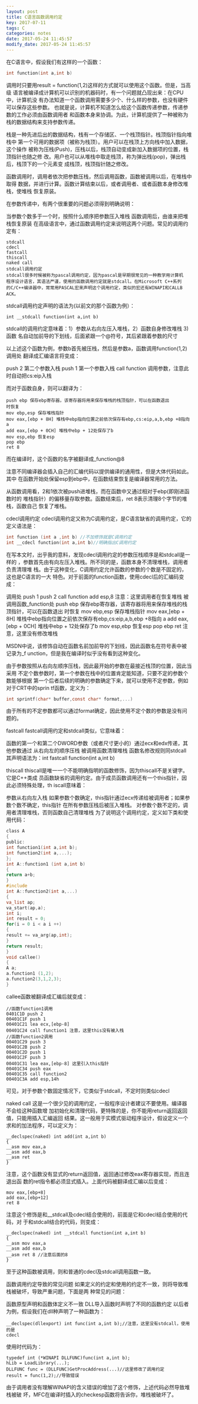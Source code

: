 ```yaml
---
layout: post
title: C语言函数调用约定
key: 2017-07-11
tags: C
categories: notes
date: 2017-05-24 11:45:57
modify_date: 2017-05-24 11:45:57
---
```


在C语言中，假设我们有这样的一个函数：

```c
int function(int a,int b)
```

调用时只要用result = function(1,2)这样的方式就可以使用这个函数。但是，当高级
语言被编译成计算机可以识别的机器码时，有一个问题就凸现出来：在CPU中，计算机没
有办法知道一个函数调用需要多少个、什么样的参数，也没有硬件可以保存这些参数。
也就是说，计算机不知道怎么给这个函数传递参数，传递参数的工作必须由函数调用者
和函数本身来协调。为此，计算机提供了一种被称为栈的数据结构来支持参数传递。

栈是一种先进后出的数据结构，栈有一个存储区、一个栈顶指针。栈顶指针指向堆栈中
第一个可用的数据项（被称为栈顶）。用户可以在栈顶上方向栈中加入数据，这个操作
被称为压栈(Push)，压栈以后，栈顶自动变成新加入数据项的位置，栈顶指针也随之修
改。用户也可以从堆栈中取走栈顶，称为弹出栈(pop)，弹出栈后，栈顶下的一个元素变
成栈顶，栈顶指针随之修改。

函数调用时，调用者依次把参数压栈，然后调用函数，函数被调用以后，在堆栈中取得
数据，并进行计算。函数计算结束以后，或者调用者、或者函数本身修改堆栈，使堆栈
恢复原装。

在参数传递中，有两个很重要的问题必须得到明确说明：

当参数个数多于一个时，按照什么顺序把参数压入堆栈
函数调用后，由谁来把堆栈恢复原装
在高级语言中，通过函数调用约定来说明这两个问题。常见的调用约定有：


```
stdcall
cdecl
fastcall
thiscall
naked call
stdcall调用约定
stdcall很多时候被称为pascal调用约定，因为pascal是早期很常见的一种教学用计算机
程序设计语言，其语法严谨，使用的函数调用约定就是stdcall。在Microsoft C++系列
的C/C++编译器中，常常用PASCAL宏来声明这个调用约定，类似的宏还有WINAPI和CALLB
ACK。
```

stdcall调用约定声明的语法为(以前文的那个函数为例）：

```
int __stdcall function(int a,int b)
```

stdcall的调用约定意味着：1）参数从右向左压入堆栈，2）函数自身修改堆栈 3)函数
名自动加前导的下划线，后面紧跟一个@符号，其后紧跟着参数的尺寸

以上述这个函数为例，参数b首先被压栈，然后是参数a，函数调用function(1,2)调用处
翻译成汇编语言将变成：


push 2 第二个参数入栈
push 1 第一个参数入栈
call function 调用参数，注意此时自动把cs:eip入栈


而对于函数自身，则可以翻译为：

```
push ebp 保存ebp寄存器，该寄存器将用来保存堆栈的栈顶指针，可以在函数退出
时恢复
mov ebp,esp 保存堆栈指针
mov eax,[ebp + 8H] 堆栈中ebp指向位置之前依次保存有ebp,cs:eip,a,b,ebp +8指向
a
add eax,[ebp + 0CH] 堆栈中ebp + 12处保存了b
mov esp,ebp 恢复esp
pop ebp
ret 8
```

而在编译时，这个函数的名字被翻译成_function@8

注意不同编译器会插入自己的汇编代码以提供编译的通用性，但是大体代码如此。其中
在函数开始处保留esp到ebp中，在函数结束恢复是编译器常用的方法。

从函数调用看，2和1依次被push进堆栈，而在函数中又通过相对于ebp(即刚进函数时的
堆栈指针）的偏移量存取参数。函数结束后，ret 8表示清理8个字节的堆栈，函数自己
恢复了堆栈。

cdecl调用约定
cdecl调用约定又称为C调用约定，是C语言缺省的调用约定，它的定义语法是：

```c
int function (int a ,int b) //不加修饰就是C调用约定
int __cdecl function(int a,int b)//明确指出C调用约定
```

在写本文时，出乎我的意料，发现cdecl调用约定的参数压栈顺序是和stdcall是一样的
，参数首先由有向左压入堆栈。所不同的是，函数本身不清理堆栈，调用者负责清理堆
栈。由于这种变化，C调用约定允许函数的参数的个数是不固定的，这也是C语言的一大
特色。对于前面的function函数，使用cdecl后的汇编码变成：


调用处
push 1
push 2
call function
add esp,8 注意：这里调用者在恢复堆栈
被调用函数_function处
push ebp 保存ebp寄存器，该寄存器将用来保存堆栈的栈顶指针，可以在函数退出
时恢复
mov ebp,esp 保存堆栈指针
mov eax,[ebp + 8H] 堆栈中ebp指向位置之前依次保存有ebp,cs:eip,a,b,ebp +8指向
a
add eax,[ebp + 0CH] 堆栈中ebp + 12处保存了b
mov esp,ebp 恢复esp
pop ebp
ret 注意，这里没有修改堆栈


MSDN中说，该修饰自动在函数名前加前导的下划线，因此函数名在符号表中被记录为_f
unction，但是我在编译时似乎没有看到这种变化。

由于参数按照从右向左顺序压栈，因此最开始的参数在最接近栈顶的位置，因此当采用
不定个数参数时，第一个参数在栈中的位置肯定能知道，只要不定的参数个数能够根据
第一个后者后续的明确的参数确定下来，就可以使用不定参数，例如对于CRT中的sprin
tf函数，定义为：

```c
int sprintf(char* buffer,const char* format,...)
```

由于所有的不定参数都可以通过format确定，因此使用不定个数的参数是没有问题的。

fastcall
fastcall调用约定和stdcall类似，它意味着：

函数的第一个和第二个DWORD参数（或者尺寸更小的）通过ecx和edx传递，其他参数通过
从右向左的顺序压栈
被调用函数清理堆栈
函数名修改规则同stdcall
其声明语法为：int fastcall function(int a,int b)

thiscall
thiscall是唯一一个不能明确指明的函数修饰，因为thiscall不是关键字。它是C++类成
员函数缺省的调用约定。由于成员函数调用还有一个this指针，因此必须特殊处理，th
iscall意味着：

参数从右向左入栈
如果参数个数确定，this指针通过ecx传递给被调用者；如果参数个数不确定，this指针
在所有参数压栈后被压入堆栈。
对参数个数不定的，调用者清理堆栈，否则函数自己清理堆栈
为了说明这个调用约定，定义如下类和使用代码：

```c
class A
{
public:
int function1(int a,int b);
int function2(int a,...);
};
int A::function1 (int a,int b)
{
return a+b;
}
#include
int A::function2(int a,...)
{
va_list ap;
va_start(ap,a);
int i;
int result = 0;
for(i = 0 i < a i ++)
{
result += va_arg(ap,int);
}
return result;
}
void callee()
{
A a;
a.function1 (1,2);
a.function2(3,1,2,3);
}
```

callee函数被翻译成汇编后就变成：

```
//函数function1调用
0401C1D push 2
00401C1F push 1
00401C21 lea ecx,[ebp-8]
00401C24 call function1 注意，这里this没有被入栈
//函数function2调用
00401C29 push 3
00401C2B push 2
00401C2D push 1
00401C2F push 3
00401C31 lea eax,[ebp-8] 这里引入this指针
00401C34 push eax
00401C35 call function2
00401C3A add esp,14h
```

可见，对于参数个数固定情况下，它类似于stdcall，不定时则类似cdecl

naked call
这是一个很少见的调用约定，一般程序设计者建议不要使用。编译器不会给这种函数增
加初始化和清理代码，更特殊的是，你不能用return返回返回值，只能用插入汇编返回
结果。这一般用于实模式驱动程序设计，假设定义一个求和的加法程序，可以定义为：

```
__declspec(naked) int add(int a,int b)
{
__asm mov eax,a
__asm add eax,b
__asm ret
}
```
注意，这个函数没有显式的return返回值，返回通过修改eax寄存器实现，而且连退出函
数的ret指令都必须显式插入。上面代码被翻译成汇编以后变成：

```
mov eax,[ebp+8]
add eax,[ebp+12]
ret 8
```

注意这个修饰是和__stdcall及cdecl结合使用的，前面是它和cdecl结合使用的代码，对
于和stdcall结合的代码，则变成：
```
__declspec(naked) int __stdcall function(int a,int b)
{
__asm mov eax,a
__asm add eax,b
__asm ret 8 //注意后面的8
}
```
至于这种函数被调用，则和普通的cdecl及stdcall调用函数一致。

函数调用约定导致的常见问题
如果定义的约定和使用的约定不一致，则将导致堆栈被破坏，导致严重问题，下面是两
种常见的问题：

函数原型声明和函数体定义不一致
DLL导入函数时声明了不同的函数约定
以后者为例，假设我们在dll种声明了一种函数为：
```
__declspec(dllexport) int func(int a,int b);//注意，这里没有stdcall，使用的是
cdecl
```
使用时代码为：
```
typedef int (*WINAPI DLLFUNC)func(int a,int b);
hLib = LoadLibrary(...);
DLLFUNC func = (DLLFUNC)GetProcAddress(...)//这里修改了调用约定
result = func(1,2);//导致错误
```
由于调用者没有理解WINAPI的含义错误的增加了这个修饰，上述代码必然导致堆栈被破
坏，MFC在编译时插入的checkesp函数将告诉你，堆栈被破坏了。
